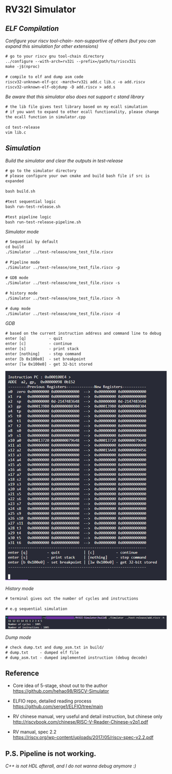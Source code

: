 # RV32I Simulator 

## *ELF Compilation* 
  
*Configure your riscv tool-chain- non-supportive of others (but you can expand this simulation for other extensions)*

```
# go to your riscv gnu tool-chain directory
../configure --with-arch=rv32i --prefix=/path/to/riscv32i
make -j$(nproc)

# compile to elf and dump asm code
riscv32-unknown-elf-gcc -march=rv32i add.c lib.c -o add.riscv
riscv32-unknown-elf-objdump -D add.riscv > add.s

```   
*Be aware that this simulator also does not support c stand library*
```
# the lib file gives test library based on my ecall simulation
# if you want to expand to other ecall functionality, please change the ecall function in simulator.cpp

cd test-release
vim lib.c
```


## *Simulation*
*Build the simulator and clear the outputs in test-release*
```
# go to the simulator directory
# please configure your own cmake and build bash file if src is expanded

bash build.sh

#test sequential logic
bash run-test-release.sh

#test pipeline logic
bash run-test-release-pipeline.sh

```

*Simulator mode*  
```
# Sequential by default
cd build
./Simulator ../test-release/one_test_file.riscv

# Pipeline mode 
./Simulator ../test-release/one_test_file.riscv -p

# GDB mode 
./Simulator ../test-release/one_test_file.riscv -s

# history mode
./Simulator ../test-release/one_test_file.riscv -h

# dump mode
./Simulator ../test-release/one_test_file.riscv -d
```

*GDB*
```
# based on the current instruction address and command line to debug
enter [q]          - quit
enter [c]          - continue
enter [s]          - print stack
enter [nothing]    - step command
enter [b 0x100e0]  - set breakpoint 
enter [lw 0x100e0] - get 32-bit stored
```


![alt text](doc/image.png)


*History mode*
```
# terminal gives out the number of cycles and instructions

# e.g sequential simulation

```
![alt text](doc/image-1.png)


*Dump mode*
```
# check dump.txt and dump_asm.txt in build/
# dump.txt     - dumped elf file
# dump_asm.txt - dumped implemented instruction (debug decode)
```

## Reference
- Core idea of 5-stage, shout out to the author  
<https://github.com/hehao98/RISCV-Simulator>

- ELFIO repo, detailed reading process  
<https://github.com/serge1/ELFIO/tree/main>

- RV chinese manual, very useful and detail instruction, but chinese only  
<http://riscvbook.com/chinese/RISC-V-Reader-Chinese-v2p1.pdf>

- RV manual, spec 2.2  
<https://riscv.org/wp-content/uploads/2017/05/riscv-spec-v2.2.pdf>

## P.S. Pipeline is not working. 
*C++ is not HDL afterall, and I do not wanna debug anymore :)*